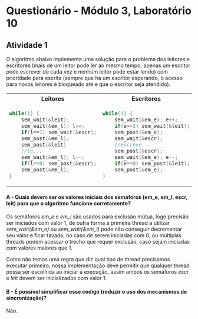# Questionário - Módulo 3, Laboratório 10

## Atividade 1
O algoritmo abaixo implementa uma solução para o problema dos leitores e escritores (mais de um leitor pode ler ao mesmo tempo; apenas um escritor pode escrever de cada vez e nenhum leitor pode estar lendo) com prioridade para escrita (sempre que há um escritor esperando, o acesso para novos leitores é bloqueado até e que o escritor seja atendido).

<table>
<tr>
<th> Leitores </th>
<th> Escritores </th>
</tr>
<tr>
<td>

```C
while(1) {
    sem_wait(&leit);
    sem_wait(&em_l); l++;
    if(l==1) sem_wait(&escr);
    sem_post(&em_l);
    sem_post(&leit)
    //le...
    sem_wait(&em_l); l--;
    if(l==0) sem_post(&escr);
    sem_post(&em_l);
}
```

</td>
<td>

```C
while(1) {
    sem_wait(&em_e); e++;
    if(e==1) sem_wait(&leit);
    sem_post(&em_e);
    sem_wait(&escr);
    //escreve...
    sem_post(&escr);
    sem_wait(&em_e); e--;
    if(e==0) sem_post(&leit);
    sem_post(&em_e);
}
```

</td>
</tr>
</table>

#### A - Quais devem ser os valores iniciais dos semáforos (em_e, em_l, escr, leit) para que o algoritmo funcione corretamente?
Os semáforos *em_e* e *em_l* são usados para exclusão mútua, logo precisão ser iniciados com valor 1, de outra forma a primeira thread a utilizar *sem_wait(&em_e)* ou *sem_wait(&em_l)* pode não conseguir decrementar seu valor e ficar tavada, no caso de serem iniciadas com 0, ou múltiplas threads podem acessar o trecho que requer exclusão, caso sejam iniciadas com valores maiores que 1.

Como não temos uma regra que diz qual tipo de thread precisamos executar primeiro, nossa implementação deve permitir que qualquer thread possa ser escolhida ao iniciar a execução, assim ambos os semáforos *escr* e *leit* devem ser inicializados com valor 1.

#### B - É possível simplificar esse código (reduzir o uso dos mecanismos de sincronização)?
Não.

